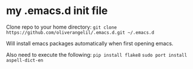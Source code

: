 # my .emacs.d init file

Clone repo to your home directory:
```git clone https://github.com/oliverangelil/.emacs.d.git ~/.emacs.d```

Will install emacs packages automatically when first opening emacs.

Also need to execute the following:
```pip install flake8```
```sudo port install aspell-dict-en```

